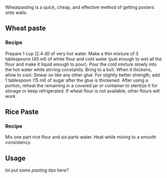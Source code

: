 Wheatpasting is a quick, cheap, and effective method of getting posters onto walls.

## Wheat paste

### Recipe

Prepare 1 cup (2.4 dl) of very hot water. Make a thin mixture of 3 tablespoons (45 ml) of white flour and cold water (just enough to wet all the flour and make it liquid enough to pour). Pour the cold mixture slowly into the hot water while stirring constantly. Bring to a boil. When it thickens, allow to cool. Smear on like any other glue. For slightly better strength, add 1 tablespoon (15 ml) of sugar after the glue is thickened. After using a portion, reheat the remaining in a covered jar or container to sterilize it for storage or keep refrigerated. If wheat flour is not available, other flours will work.

## Rice Paste

### Recipe

Mix one part rice flour and six parts water. Heat while mixing to a smooth consistency.

## Usage

*lol put some pasting tips here?*